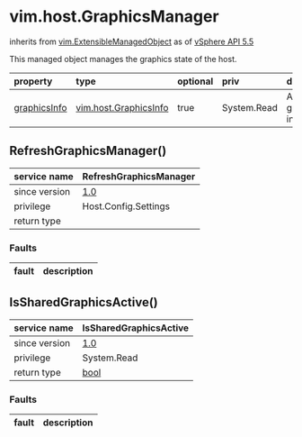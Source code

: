 vim.host.GraphicsManager
========================
inherits from [vim.ExtensibleManagedObject](vim.ExtensibleManagedObject.md "vim.ExtensibleManagedObject")
as of [vSphere API 5.5](vim.version.md#vim.version.version9)


This managed object manages the graphics state of the host.

| property | type | optional | priv | desc |
|:---------|:-----|:---------|:-----|:-----|
| <a href='graphicsInfo'>graphicsInfo</a> | [vim.host.GraphicsInfo](vim.host.GraphicsInfo.md "vim.host.GraphicsInfo") | true | System.Read | Array of graphics information |


RefreshGraphicsManager()
------------------------

| service name | RefreshGraphicsManager |
|:--|:--|
| since version | [1.0](vim.version.md#vim.version.version9) |
| privilege    | Host.Config.Settings |
| return type |  |
### Faults
| fault | description |
|:------|:------------|




IsSharedGraphicsActive()
------------------------

| service name | IsSharedGraphicsActive |
|:--|:--|
| since version | [1.0](vim.version.md#vim.version.version9) |
| privilege    | System.Read |
| return type | [bool](bool.md "bool") |
### Faults
| fault | description |
|:------|:------------|




